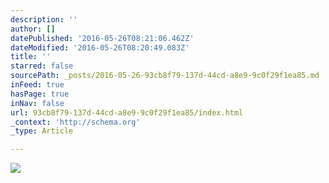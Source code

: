 ```yaml
---
description: ''
author: []
datePublished: '2016-05-26T08:21:06.462Z'
dateModified: '2016-05-26T08:20:49.083Z'
title: ''
starred: false
sourcePath: _posts/2016-05-26-93cb8f79-137d-44cd-a8e9-9c0f29f1ea85.md
inFeed: true
hasPage: true
inNav: false
url: 93cb8f79-137d-44cd-a8e9-9c0f29f1ea85/index.html
_context: 'http://schema.org'
_type: Article

---
```

![](https://the-grid-user-content.s3-us-west-2.amazonaws.com/043144bd-8b2f-428f-87c5-4ea98f360cf8.jpg)
